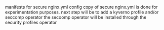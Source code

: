 manifests for secure nginx.yml config
copy of secure nginx.yml is done for experimentation purposes. 
next step will be to add a kyverno profile and/or seccomp operator
the secoomp operator will be installed through the security profiles operator
